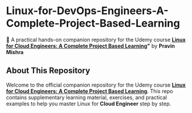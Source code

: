 # Linux-for-DevOps-Engineers-A-Complete-Project-Based-Learning

📖 A practical hands-on companion repository for the Udemy course
**[Linux for Cloud Engineers: A Complete Project Based Learning](https://www.udemy.com/course/linux-for-cloud-engineers-a-complete-project-based-learning/?referralCode=9209159005B8D7A6B399)"** by **Pravin Mishra**

## About This Repository
Welcome to the official companion repository for the Udemy course **[Linux for Cloud Engineers: A Complete Project Based Learning](https://www.udemy.com/course/linux-for-cloud-engineers-a-complete-project-based-learning/?referralCode=9209159005B8D7A6B399)**. This repo contains supplementary learning material, exercises, and practical examples to help you master Linux for **Cloud Engineer** step by step.
